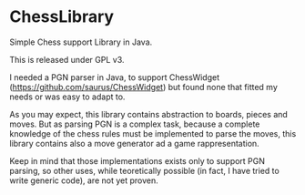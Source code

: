 ChessLibrary
============

Simple Chess support Library in Java.

This is released under GPL v3.

I needed a PGN parser in Java, to support ChessWidget (https://github.com/saurus/ChessWidget) but found none that 
fitted my needs or was easy to adapt to.

As you may expect, this library contains abstraction to boards, pieces and moves. But as parsing PGN 
is a complex task, because a complete knowledge of the chess rules must be implemented to parse the moves, 
this library contains also a move generator ad a game rappresentation.

Keep in mind that those implementations exists only to support PGN parsing, so other uses, while teoretically possible 
(in fact, I have tried to write generic code), are not yet proven. 
